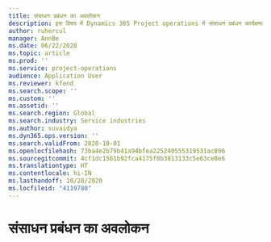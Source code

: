```yaml
---
title: संसाधन प्रबंधन का अवलोकन
description: इस विषय में Dynamics 365 Project operations में संसाधन प्रबंधन कार्यक्षमता की जानकारी दी गई है.
author: ruhercul
manager: AnnBe
ms.date: 06/22/2020
ms.topic: article
ms.prod: ''
ms.service: project-operations
audience: Application User
ms.reviewer: kfend
ms.search.scope: ''
ms.custom: ''
ms.assetid: ''
ms.search.region: Global
ms.search.industry: Service industries
ms.author: suvaidya
ms.dyn365.ops.version: ''
ms.search.validFrom: 2020-10-01
ms.openlocfilehash: 73ba4e2b79b41a94bfea225240555319531ac896
ms.sourcegitcommit: 4cf1dc1561b92fca4175f0b3813133c5e63ce8e6
ms.translationtype: HT
ms.contentlocale: hi-IN
ms.lasthandoff: 10/28/2020
ms.locfileid: "4119780"
---
```

# <a name="resource-management-overview"></a>संसाधन प्रबंधन का अवलोकन
